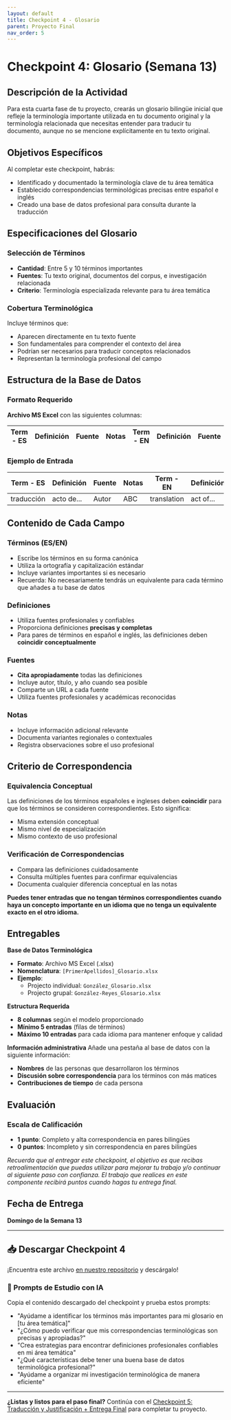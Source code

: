 ```yaml
---
layout: default
title: Checkpoint 4 - Glosario
parent: Proyecto Final
nav_order: 5
---
```


# Checkpoint 4: Glosario (Semana 13)

## Descripción de la Actividad

Para esta cuarta fase de tu proyecto, crearás un glosario bilingüe inicial que refleje la terminología importante utilizada en tu documento original y la terminología relacionada que necesitas entender para traducir tu documento, aunque no se mencione explícitamente en tu texto original.

## Objetivos Específicos

Al completar este checkpoint, habrás:
- Identificado y documentado la terminología clave de tu área temática
- Establecido correspondencias terminológicas precisas entre español e inglés
- Creado una base de datos profesional para consulta durante la traducción

## Especificaciones del Glosario

### Selección de Términos
- **Cantidad**: Entre 5 y 10 términos importantes
- **Fuentes**: Tu texto original, documentos del corpus, e investigación relacionada
- **Criterio**: Terminología especializada relevante para tu área temática

### Cobertura Terminológica
Incluye términos que:
- Aparecen directamente en tu texto fuente
- Son fundamentales para comprender el contexto del área
- Podrían ser necesarios para traducir conceptos relacionados
- Representan la terminología profesional del campo

## Estructura de la Base de Datos

### Formato Requerido
**Archivo MS Excel** con las siguientes columnas:

| Term - ES | Definición | Fuente | Notas | Term - EN | Definición | Fuente | Notas |
|-----------|------------|---------|--------|-----------|------------|---------|--------|

### Ejemplo de Entrada

| Term - ES | Definición | Fuente | Notas | Term - EN | Definición | Fuente | Notas |
|-----------|------------|---------|--------|-----------|------------|---------|--------|
| traducción | acto de... | Autor | ABC | translation | act of... | Author | XYZ |

## Contenido de Cada Campo

### Términos (ES/EN)
- Escribe los términos en su forma canónica
- Utiliza la ortografía y capitalización estándar
- Incluye variantes importantes si es necesario
- Recuerda: No necesariamente tendrás un equivalente para cada término que añades a tu base de datos

### Definiciones
- Utiliza fuentes profesionales y confiables
- Proporciona definiciones **precisas y completas**
- Para pares de términos en español e inglés, las definiciones deben **coincidir conceptualmente**

### Fuentes
- **Cita apropiadamente** todas las definiciones
- Incluye autor, título, y año cuando sea posible
- Comparte un URL a cada fuente
- Utiliza fuentes profesionales y académicas reconocidas

### Notas
- Incluye información adicional relevante
- Documenta variantes regionales o contextuales
- Registra observaciones sobre el uso profesional

## Criterio de Correspondencia

### Equivalencia Conceptual
Las definiciones de los términos españoles e ingleses deben **coincidir** para que los términos se consideren correspondientes. Esto significa:
- Misma extensión conceptual
- Mismo nivel de especialización
- Mismo contexto de uso profesional

### Verificación de Correspondencias
- Compara las definiciones cuidadosamente
- Consulta múltiples fuentes para confirmar equivalencias
- Documenta cualquier diferencia conceptual en las notas

**Puedes tener entradas que no tengan términos correspondientes cuando haya un concepto importante en un idioma que no tenga un equivalente exacto en el otro idioma.**

## Entregables

**Base de Datos Terminológica**
- **Formato**: Archivo MS Excel (.xlsx)
- **Nomenclatura**: `[PrimerApellidos]_Glosario.xlsx`
- **Ejemplo**: 
  - Projecto individual: `González_Glosario.xlsx`
  - Projecto grupal: `González-Reyes_Glosario.xlsx`

**Estructura Requerida**
- **8 columnas** según el modelo proporcionado
- **Mínimo 5 entradas** (filas de términos)
- **Máximo 10 entradas** para cada idioma para mantener enfoque y calidad

**Información administrativa**
Añade una pestaña al base de datos con la siguiente información:
- **Nombres** de las personas que desarrollaron los términos
- **Discusión sobre correspondencia** para los términos con más matices
- **Contribuciones de tiempo** de cada persona

## Evaluación

### Escala de Calificación
- **1 punto**: Completo y alta correspondencia en pares bilingües
- **0 puntos**: Incompleto y sin correspondencia en pares bilingües

*Recuerda que al entregar este checkpoint, el objetivo es que recibas retroalimentación que puedas utilizar para mejorar tu trabajo y/o continuar al siguiente paso con confianza. El trabajo que realices en este componente recibirá puntos cuando hagas tu entrega final.*

## Fecha de Entrega

**Domingo de la Semana 13**

---

## 📥 Descargar Checkpoint 4
¡Encuentra este archivo [en nuestro repositorio](https://github.com/alainamb/uic_tr18-trad-inversa-es-en/blob/main/proyecto-final/proyecto-final-checkpoint4.md) y descárgalo!

### 🤖 Prompts de Estudio con IA
Copia el contenido descargado del checkpoint y prueba estos prompts:
- "Ayúdame a identificar los términos más importantes para mi glosario en [tu área temática]"
- "¿Cómo puedo verificar que mis correspondencias terminológicas son precisas y apropiadas?"
- "Crea estrategias para encontrar definiciones profesionales confiables en mi área temática"
- "¿Qué características debe tener una buena base de datos terminológica profesional?"
- "Ayúdame a organizar mi investigación terminológica de manera eficiente"

---

**¿Listas y listos para el paso final?** Continúa con el [Checkpoint 5: Traducción y Justificación + Entrega Final](proyecto-final-checkpoint5.md) para completar tu proyecto.
